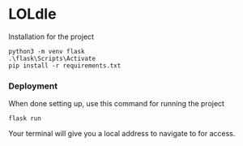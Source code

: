 # LOLdle
Installation for the project
```
python3 -m venv flask
.\flask\Scripts\Activate
pip install -r requirements.txt
```

### Deployment
When done setting up, use this command for running the project
```
flask run
```
Your terminal will give you a local address to navigate to for access.

